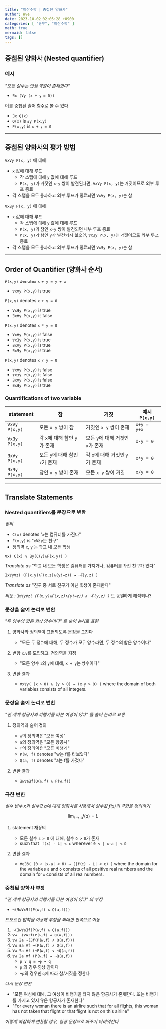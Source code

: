 ```yaml
---
title: "이산수학 | 중첩된 양화사"
author: Hve
date: 2023-10-02 02:05:28 +0900
categories: [ "공부", "이산수학" ]
math: true
mermaid: false
tags: []
---
```


## 중첩된 양화사 (Nested quantifier)

### 예시

*"모든 실수는 덧셈 역원이 존재한다"*

- `∃x (∀y (x + y = 0))`

이를 중첩된 술어 함수로 볼 수 있다

- `∃x Q(x)`
- `Q(x)` is `∃y P(x,y)`
- `P(x,y)` is `x + y = 0`

---

## 중첩된 양화사의 평가 방법

`∀x∀y P(x, y)` 에 대해

- `x` 값에 대해 루프
    - 각 스탭에 대해 `y` 값에 대해 루프
    - `P(x, y)`가 거짓인 `x-y` 쌍이 발견된다면, `∀x∀y P(x, y)`는 거짓이므로 외부 루프 종료
- 각 스탭을 모두 통과하고 외부 루프가 종료되면 `∀x∀y P(x, y)`는 참

`∀x∃y P(x, y)` 에 대해

- `x` 값에 대해 루프
    - 각 스탭에 대해 `y` 값에 대해 루프
    - `P(x, y)`가 참인 `x-y` 쌍이 발견되면 내부 루프 종료
    - `P(x, y)`가 참인 `y`가 발견되지 않으면, `∀x∃y P(x, y)`는 거짓이므로 외부 루프 종료
- 각 스탭을 모두 통과하고 외부 루프가 종료되면 `∀x∃y P(x, y)`는 참

---

## Order of Quantifier (양화사 순서)

`P(x,y)` denotes `x + y = y + x`

- `∀x∀y P(x,y)` is true

`P(x,y)` denotes `x + y = 0`

- `∀x∃y P(x,y)` is true
- `∃x∀y P(x,y)` is false

`P(x,y)` denotes `x * y = 0`

- `∀x∀y P(x,y)` is false
- `∀x∃y P(x,y)` is true
- `∃x∀y P(x,y)` is true
- `∃x∃y P(x,y)` is true

`P(x,y)` denotes `x / y = 0`

- `∀x∀y P(x,y)` is false
- `∀x∃y P(x,y)` is false
- `∃x∀y P(x,y)` is false
- `∃x∃y P(x,y)` is true

### Quantifications of two variable

| statement | 참 | 거짓 | 예시 `P(x,y)`|
|-----------|----|-----|--------------|
| `∀x∀y P(x,y)` | 모든 `x y` 쌍이 참 | 거짓인 `x y` 쌍이 존재 | `x+y = y+x`|
| `∀x∃y P(x,y)` | 각 `x`에 대해 참인 `y`가 존재 | 모든 `y`에 대해 거짓인 `x`가 존재 | `x-y = 0` |
| `∃x∀y P(x,y)` | 모든 `y`에 대해 참인 `x`가 존재 | 각 `x`에 대해 거짓인 `y`가 존재 | `x*y = 0` |
| `∃x∃y P(x,y)` | 참인 `x y` 쌍이 존재 | 모든 `x y` 쌍이 거짓 | `x/y = 0` |


---

## Translate Statements

### Nested quantifiers를 문장으로 변환

*정의*
- `C(x)` denotes "`x`는 컴퓨터를 가진다"
- `F(x,y)` is "`x`와 `y`는 친구"
- 정의역 `x`, `y` 는 학교 내 모든 학생

`∀x( C(x) ∨ ∃y(C(y)∧F(x,y)) )`

*Translate as* "학교 내 모든 학생은 컴퓨터를 가지거나, 컴퓨터를 가진 친구가 있다"

`∃x∀y∀z( (F(x,y)∧F(x,z)∧(y!=z)) → ¬F(y,z) )`

*Translate as* "친구 중 서로 친구가 아닌 학생이 존재한다"

*의문 : `∃x∀y∀z( (F(x,y)∧F(x,z)∧(y!=z)) ∧ ¬F(y,z) )`* 도 동일하게 해석되나?

### 문장을 술어 논리로 변환

*"두 양수의 합은 항상 양수이다" 를 술어 논리로 표현*

1. 양화사와 정의역이 표현되도록 문장을 고친다
    - "모든 두 정수에 대해, 두 정수가 모두 양수라면, 두 정수의 합은 양수이다"

2. 변항 `x`,`y`를 도입하고, 정의역을 지정
    - "모든 양수 `x`와 `y`에 대해, `x + y`는 양수이다"

3. 변환 결과
    - `∀x∀y( (x > 0) ∧ (y > 0) → (x+y > 0) )` where the domain of both variables consists of all integers.

### 문장을 술어 논리로 변환

*"전 세계 항공사의 비행기를 타본 여성이 있다" 를 술어 논리로 표현*

1. 정의역과 술어 정의
    - `w`의 정의역은 "모든 여성"
    - `a`의 정의역은 "모든 항공사"
    - `f`의 정의역은 "모든 비행기"
    - `P(w, f)` denotes "w는 f를 타보았다"
    - `Q(a, f)` denotes "a는 f를 가졌다"

2. 변환 결과
    - `∃w∀a∃f(Q(a,f) ∧ P(w,f))`


### 극한 변환

*실수 변수 x와 실수값 a에 대해 양화사를 사용해서 실수값 f(x)의 극한을 정의하기*

$$ \lim_{i\to a} f(a) = L $$

1. statement 재정의
    - 모든 실수 `ε > 0` 에 대해, 실수 `δ > 0`가 존재
    - such that `|f(x) - L| < ε` whenever `0 < | x-a | < δ`

2. 변환 결과
    - `∀ε∃δ( (0 < |x-a| < δ) → (|f(x) - L| < ε) )` where the domain for the variables `ε` and `δ` consists of all positive real numbers and the domain for `x` consists of all real numbers.​

### 중첩된 양화사 부정

*"전 세계 항공사의 비행기를 타본 여성이 있다" 의 부정*

- `¬(∃w∀x∃f(P(w,f) ∧ Q(a,f)))`

*드모르간 법칙을 이용해 부정을 최대한 안쪽으로 이동*

1. `¬(∃w∀a∃f(P(w,f) ∧ Q(a,f)))`
2. `∀w ¬(∀a∃f(P(w,f) ∧ Q(a,f)))`
3. `∀w ∃a ¬(∃f(P(w,f) ∧ Q(a,f)))`
4. `∀w ∃a ∀f ¬(P(w,f) ∧ Q(a,f))`
5. `∀w ∃a ∀f (¬P(w,f) ∨ ¬Q(a,f))`
6. `∀w ∃a ∀f (P(w,f) → ¬Q(a,f))`
    - `p ∨ q ≡ ¬p → q`
    - `p` 의 경우 항상 참이다
    - `¬p`의 경우만 `q`에 따라 참/거짓을 정한다

*다시 문장 변환*

- "모든 여성에 대해, 그 여성이 비행기을 타지 않은 항공사가 존재한다. 또는 비행기를 가지고 있지 않은 항공사가 존재한다"
- "For every woman there is an airline such that for all flights, this woman has not taken that flight or that flight is not on this airline"

*이렇게 복잡하게 변환할 경우, 일상 문장으로 바꾸기 어려워진다*

